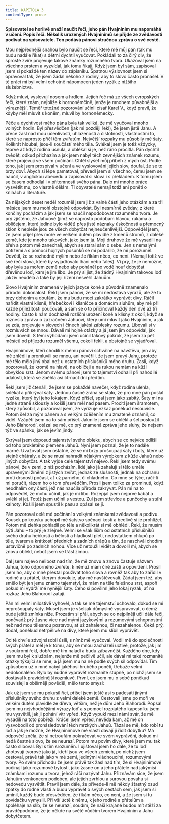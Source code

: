 ```yaml
---
title: KAPITOLA 3
contentType: prose
---
```


<section>

**Spisovatel se horlivě snaží naučit řeči, jeho pán Hvajninim mu napomáhá v učení. Popis řeči. Několik urozených Hvajninimů se přijde ze zvědavosti podívat na spisovatele. Ten podává pánovi stručnou zprávu o své cestě.**

Mou nejpřednější snahou bylo naučit se řeči, které mě můj pán (tak mu budu nadále říkat) s dětmi dychtil vyučovat. Pokládali to za čirý div, že sprosté zvíře projevuje takové známky rozumného tvora. Ukazoval jsem na všechno prstem a vyzvídal, jak tomu říkají. Když jsem byl sám, zapisoval jsem si pokaždé ten název do zápisníku. Špatnou výslovnost jsem si opravoval tak, že jsem žádal někoho z rodiny, aby to slovo často pronášel. V té práci mi byl velmi ochotně nápomocen jeden ryzák z nižšího služebnictva.

Když mluví, vyslovují nosem a hrdlem. Jejich řeč má ze všech evropských řečí, které znám, nejblíže k hornoněmčině, jenže je mnohem půvabnější a výraznější. Téměř totožné pozorování učinil císař Karel V., když pravil, že kdyby měl mluvit s koněm, mluvil by hornoněmecky.

Péče a dychtivost mého pána byla tak veliká, že mě vyučoval mnoho volných hodin. Byl přesvědčen (jak mi později řekl), že jsem jistě Jahu. A přece žasl nad mou učenlivostí, uhlazeností a čistotností, vlastnostmi to, které se naprosto příčí těm zvířatům. Největší rozpaky mu působily mé šaty. Kolikrát hloubal, jsou-li součástí mého těla. Svlékal jsem je totiž vždycky, teprve až když rodina usnula, a oblékal si je, než ráno procitla. Pán dychtil zvědět, odkud přicházím a jak jsem nabyl těch zevnějších známek rozumu, které projevuji ve všem počínání. Chtěl slyšet můj příběh z mých úst. Podle toho, jak jsem prospíval v učení a ve vyslovování jejich slov, doufal, že se to brzy doví. Abych si lépe pamatoval, převedl jsem si všechno, čemu jsem se naučil, v anglickou abecedu a zapisoval si slova i s překladem. K tomu jsem se časem odhodlal i v přítomnosti svého pána. Dalo mi mnoho práce vysvětlit mu, co vlastně dělám. Ti obyvatelé nemají totiž ani ponětí o knihách a literatuře.

Za nějakých deset neděl rozuměl jsem již z valné části jeho otázkám a za tři měsíce jsem mu mohl obstojně odpovídat. Byl nesmírně zvědav, z které končiny pocházím a jak jsem se naučil napodobovat rozumného tvora. Je prý zjištěno, že Jahuové (jimž se naprosto podobám hlavou, rukama a obličejem, které jediné bylo vidět) přes jisté náznaky úskočnosti a přemocný sklon k nepleše jsou ze všech dobytčat nejneučenlivější. Odpověděl jsem, že jsem přijel přes moře ve velkém dutém plavidle z kmenů stromů, z daleké země, kde je mnoho takových, jako jsem já. Moji druhové že mě vysadili na břeh a potom mě zanechali, abych se staral sám o sebe. Jen s nemalými potížemi a s pomocí hojných posunků se mi podařilo, že mi porozuměl. Odvětil, že se rozhodně mýlím nebo že říkám něco, co není. (Nemají totiž ve své řeči slova, které by vyjadřovalo lhaní nebo faleš). Ví prý, že je nemožné, aby byla za mořem země nebo aby poháněl po vodě houf dobytčat dřevěnou loď, kam je jim libo. Je prý si jist, že žádný Hvajninim takovou loď jakživ neudělá a také by její řízení nesvěřil Jahuům.

Slovo Hvajninim znamená v jejich jazyce koně a původně znamenalo přírodní dokonalost. Řekl jsem pánovi, že se mi nedostává výrazů, ale že to brzy dohoním a doufám, že mu budu moci zakrátko vyprávět divy. Ráčil nařídit vlastní klisně, hřebečkovi i klisničce a domácím sluhům, aby mě při každé příležitosti poučovali, a sám se o to přičiňoval každý den dvě až tři hodiny. Často k nám docházeli rozliční urození koně a klisny z okolí, když se roznesla zpráva o zázračném Jahuovi, který umí mluvit jako Hvajninim, a jak se zdá, projevuje v slovech i činech jakési záblesky rozumu. Libovali si v rozmluvách se mnou. Dávali mi hojné otázky a já jsem jim odpovídal, jak jsem dovedl. S těmi výhodami jsem učinil takový pokrok, že jsem za pět měsíců od příjezdu rozuměl všemu, cokoli řekli, a obstojně se vyjadřoval.

Hvajninimové, kteří chodili k mému pánovi schválně na návštěvu, jen aby mě zhlédli a promluvili se mnou, ani nevěřili, že jsem pravý Jahu, protože mé tělo mělo jiný obal než u ostatních příslušníků mého druhu. Žasli, když pozorovali, že kromě na hlavě, na obličeji a na rukou nemám na kůži obvyklou srst. Jenom svému pánovi jsem to tajemství odhalil při nahodilé události, která se zběhla asi čtrnáct dní předtím.

Řekl jsem již čtenáři, že jsem se pokaždé navečer, když rodina ulehla, svlékal a přikrýval šaty. Jednou časně zrána se stalo, že pro mne pán poslal ryzáka, který byl jeho lokajem. Když přišel, spal jsem jako zabitý. Šaty mi na jedné straně sklouzly a košili jsem měl nad pasem. Procitl jsem šramotem, který způsobil, a pozoroval jsem, že vyřizuje vzkaz poněkud nesouvisle. Potom šel za mým pánem a s velkým zděšením mu zmateně oznámil, co viděl. Vzápětí jsem na to sám přišel. Jakmile jsem se oblékl a šel posloužit Jeho Blahorodí, otázal se mě, co prý znamená zpráva jeho sluhy, že nejsem týž ve spánku, jak se jevím jindy.

Skrýval jsem doposud tajemství svého obleku, abych se co nejvíce odlišil od toho prokletého plemene Jahuů. Nyní jsem poznal, že je to nadále marné. Uvažoval jsem ostatně, že se mi brzy prošoupají šaty i boty, které už stejně chátraly, a že se musí nahradit nějakým výrobkem z kůže Jahuů nebo jiných dobytčat. A tak vyjde celé tajemství najevo. Řekl jsem tedy svému pánovi, že v zemi, z níž pocházím, lidé jako já zahalují si tělo uměle upravenými žíněmi z jistých zvířat, jednak ze slušnosti, jednak na ochranu proti drsnosti počasí, ať už parného, či chladného. Co mne se týče, ráčí-li mi poručit, rázem ho o tom přesvědčím. Prosil jsem toliko za prominutí, když neodhalím ony části, jež nás naučila příroda zakrývat. Pán mi na to odpověděl, že mohu učinit, jak je mi libo. Rozepjal jsem nejprve kabát a svlékl si jej. Totéž jsem učinil s vestou. Zul jsem střevíce a punčochy a stáhl kalhoty. Košili jsem spustil k pasu a opásal se jí.

Pán pozoroval celé mé počínání s velkými známkami zvědavosti a podivu. Kousek po kousku uchopil mé šatstvo spěnací kostí a bedlivě si je prohlížel. Potom mě zlehka pohladil po těle a několikrát si mě obhlédl. Řekl, že musím býti Jahu – to prý je zřejmé. Velmi se však liším od ostatních příslušníků svého druhu hebkostí a bělostí a hladkostí pleti, nedostatkem chlupů po těle, tvarem a krátkostí předních a zadních drápů a tím, že naschvál chodím ustavičně po zadních nohou. Více už netoužil vidět a dovolil mi, abych se znovu oblékl, neboť jsem se třásl zimou.

Dal jsem najevo nelibost nad tím, že mě znovu a znovu častuje názvem Jahua, toho odporného zvířete, k němuž mám čiré záští a opovržení. Prosil jsem ho, aby o mně přestal používat toho slova a rovněž tak aby to zařídil v rodině a u přátel, kterým dovoluje, aby mě navštěvovali. Žádal jsem též, aby smělo být jen jemu známo tajemství, že mám na těle falešnou srst, aspoň pokud mi vydrží mé nynější šaty. Čeho si povšiml jeho lokaj ryzák, ať na rozkaz Jeho Blahorodí zatají.

Pán mi velmi milostivě vyhověl, a tak se mé tajemství uchovalo, dokud se mi neprošoupaly šaty. Musel jsem je všelijak důmyslně vyspravovat, o čemž bude ještě zmínka níže. Prozatím si přál, abych se co nejpilněji učil dále řeči, poněvadž prý žasne více nad mými jazykovými a rozumovými schopnostmi než nad mou tělesnou postavou, ať už zahalenou, či nezahalenou. Čeká prý, dodal, poněkud netrpělivě na divy, které jsem mu slíbil vyprávět.

Od té chvíle zdvojnásobil úsilí, s nímž mě vyučoval. Vodil mě do společnosti svých přátel a měl je k tomu, aby se mnou zacházeli uctivě, protože, jak jim v soukromí řekl, dobře mě tím naladí a budu zábavnější. Každého dne, kdy jsem mu byl k službám, nejenže mě pečlivě učil, ale dával mi také rozmanité otázky týkající se mne, a já jsem mu na ně podle svých sil odpovídal. Tím způsobem už o mně nabyl jakéhosi hrubého ponětí, třebaže velmi nedokonalého. Bylo by nudné vyprávět rozmanité stupně, po nichž jsem se dostával k pravidelnější rozmluvě. První, co jsem mu o sobě poněkud souvisleji a obšírněji pověděl, mělo tento smysl:

Jak už jsem se mu pokusil říci, přišel jsem ještě asi s padesáti jinými příslušníky svého druhu z velmi daleké země. Cestovali jsme po moři ve velkém dutém plavidle ze dřeva, větším, než je dům Jeho Blahorodí. Popsal jsem mu nejvhodnějšími výrazy loď a s pomocí rozpjatého kapesníku jsem mu vysvětlil, jak ji pohání vítr vpřed. Když vypukl mezi námi svár, že mě vysadili na toto pobřeží. Kráčel jsem vpřed, nevěda kam, až mě on vysvobodil od pronásledování těch mrzkých Jahuů. Tázal se mě, kdo robí tu loď a jak je možné, že Hvajninimové mé vlasti dávají ji řídit dobytku? Má odpověď zněla, že si netroufám pokračovat ve svém vyprávění, dokud mi nedá čestné slovo, že se neurazí. Potom mu povím divy, které jsem mu tak často sliboval. Byl s tím srozuměn. I ujišťoval jsem ho dále, že tu loď zhotovují tvorové jako já, kteří jsou ve všech zemích, po nichž jsem cestoval, právě tak jako v mé zemi, jedinými vládnoucími, rozumovými tvory. Po svém příchodu že jsem právě tak žasl nad tím, že si Hvajninimové počínají jako rozumové bytosti, jako žasne on a jeho přátelé nad jakýmisi známkami rozumu u tvora, jehož ráčí nazývat Jahu. Přiznávám sice, že jsem Jahuům venkoncem podoben, ale jejich zvrhlou a surovou povahu si nedovedu vysvětlit. Pravil jsem dále, že přivede-li mě někdy šťastný osud zpátky do rodné vlasti a budu vyprávět o svých cestách sem, jak jsem si umínil, každý bude přesvědčen, že říkám něco, co není, a že jsem si tu povídačku vymyslil. Při vší úctě k němu, k jeho rodině a přátelům a spoléhaje na slib, že se neurazí, soudím, že naši krajané budou mít stěží za pravděpodobné, že je někde na světě vůdčím tvorem Hvajninim a Jahu dobytčetem.

</section>
